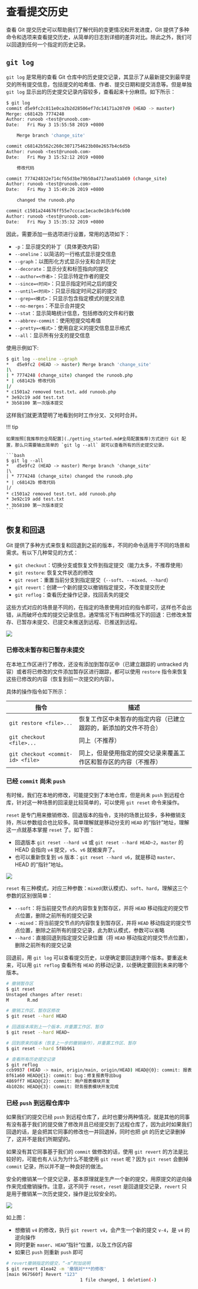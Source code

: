 # 查看提交历史

查看 Git 提交历史可以帮助我们了解代码的变更情况和开发进度，Git 提供了多种命令和选项来查看提交历史，从简单的日志到详细的差异对比。除此之外，我们可以回退到任何一个指定的历史记录。

## `git log`

`git log` 是常用的查看 Git 仓库中的历史提交记录，其显示了从最新提交到最早提交的所有提交信息，包括提交的哈希值、作者、提交日期和提交消息等。但是单独 `git log` 显示出的历史提交记录内容较多，查看起来十分麻烦。如下所示：

```bash
$ git log
commit d5e9fc2c811e0ca2b2d28506ef7dc14171a207d9 (HEAD -> master)
Merge: c68142b 7774248
Author: runoob <test@runoob.com>
Date:   Fri May 3 15:55:58 2019 +0800

    Merge branch 'change_site'

commit c68142b562c260c3071754623b08e2657b4c6d5b
Author: runoob <test@runoob.com>
Date:   Fri May 3 15:52:12 2019 +0800

    修改代码

commit 777424832e714cf65d3be79b50a4717aea51ab69 (change_site)
Author: runoob <test@runoob.com>
Date:   Fri May 3 15:49:26 2019 +0800

    changed the runoob.php

commit c1501a244676ff55e7cccac1ecac0e18cbf6cb00
Author: runoob <test@runoob.com>
Date:   Fri May 3 15:35:32 2019 +0800

```

因此，需要添加一些选项进行设置，常用的选项如下：

- `-p`：显示提交的补丁（具体更改内容）
- `--oneline`：以简洁的一行格式显示提交信息
- `--graph`：以图形化方式显示分支和合并历史
- `--decorate`：显示分支和标签指向的提交
- `--author=<作者>`：只显示特定作者的提交
- `--since=<时间>`：只显示指定时间之后的提交
- `--until=<时间>`：只显示指定时间之前的提交
- `--grep=<模式>`：只显示包含指定模式的提交消息
- `--no-merges`：不显示合并提交
- `--stat`：显示简略统计信息，包括修改的文件和行数
- `--abbrev-commit`：使用短提交哈希值
- `--pretty=<格式>`：使用自定义的提交信息显示格式
- `--all`：显示所有分支的提交信息

使用示例如下:

```bash
$ git log --oneline --graph
*   d5e9fc2 (HEAD -> master) Merge branch 'change_site'
|\  
| * 7774248 (change_site) changed the runoob.php
* | c68142b 修改代码
|/  
* c1501a2 removed test.txt、add runoob.php
* 3e92c19 add test.txt
* 3b58100 第一次版本提交
```

这样我们就更清楚明了地看到何时工作分叉、又何时合并。

!!! tip

    如果按照[我推荐的全局配置](./getting_started.md#全局配置推荐)方式进行 Git 配置，那么只需要输出简单的 `git lg --all` 就可以查看所有的历史提交记录。

    ```bash
    $ git lg --all
    *   d5e9fc2 (HEAD -> master) Merge branch 'change_site'
    |\  
    | * 7774248 (change_site) changed the runoob.php
    * | c68142b 修改代码
    |/  
    * c1501a2 removed test.txt、add runoob.php
    * 3e92c19 add test.txt
    * 3b58100 第一次版本提交
    ```

## 恢复和回退

Git 提供了多种方式来恢复和回退到之前的版本，不同的命令适用于不同的场景和需求。有以下几种常见的方式：

- `git checkout`：切换分支或恢复文件到指定提交（能力太多，不推荐使用）
- `git restore`: 恢复文件状态的修改
- `git reset`：重置当前分支到指定提交（`--soft`、`--mixed`、`--hard`）
- `git revert`：创建一个新的提交以撤销指定提交，不改变提交历史
- `git reflog`：查看历史操作记录，找回丢失的提交

这些方式对应的场景是不同的，在指定的场景使用对应的指令即可，这样也不会出错，从而破坏仓库的提交记录信息。通常情况下有四种情况下的回退：已修改未暂存、已暂存未提交、已提交未推送到远程、已推送到远程。

![](../assets/git/rollback_1.png)

### 已修改未暂存和已暂存未提交

在本地工作区进行了修改，还没有添加到暂存区中（已建立跟踪的 untracked 内容）或者将已修改的文件添加暂存区进行跟踪，都可以使用 `restore` 指令来恢复这些已修改的内容（恢复到前一次提交的内容）。

具体的操作指令如下所示：

| **指令** | **描述** |
| --- | --- |
| `git restore <file>...` | 恢复工作区中未暂存的指定内容（已建立跟踪的，新添加的文件不符合） |
| `git checkout <file>...` | 同上（不推荐） |
| `git checkout <commit-id> <file>` | 同上，但是使用指定的提交记录来覆盖工作区和暂存区的内容（不推荐） |

### 已经 `commit` 尚未 `push`

有时候，我们在本地的修改，可能提交到了本地仓库，但是尚未 `push` 到远程仓库，针对这一种场景的回滚是比较简单的，可以使用 `git reset` 命令来操作。

`reset` 是专门用来撤销修改、回退版本的指令，支持的场景比较多，多种撤销支持，所以参数组合也比较多。简单理解就是移动分支的 `HEAD` 的“指针”地址，理解这一点就基本掌握 `reset` 了。如下图：

- 回退版本 `git reset --hard v4` 或 `git reset --hard HEAD~2`，`master` 的 HEAD 会指向 `v4` 提交，`v5`、`v6` 就被废弃了。
- 也可以重新恢复到 `v6` 版本：`git reset --hard v6`，就是移动 `master`、HEAD 的“指针”地址。

![](../assets/git/rollback_2.png)

`reset` 有三种模式，对应三种参数：`mixed`(默认模式)、`soft`、`hard`，理解这三个参数的区别很简单：

- `--soft`：将当前提交节点的内容恢复到暂存区，并将 `HEAD` 移动指定的提交节点位置，删除之前所有的提交记录
- `--mixed`：将当前提交节点的内容恢复到暂存区，并将 `HEAD` 移动指定的提交节点位置，删除之前所有的提交记录，此为默认模式，参数可以省略
- `--hard`：直接回退到指定提交记录位置（将 `HEAD` 移动指定的提交节点位置），删除之前所有的提交记录

回退前，用 `git log` 可以查看提交历史，以便确定要回退到哪个版本。要重返未来，可以用 `git reflog` 查看所有 `HEAD` 的移动记录，以便确定要回到未来的哪个版本。

```bash
# 撤销暂存区
$ git reset
Unstaged changes after reset:
M       R.md

# 撤销工作区、暂存区修改
$ git reset --hard HEAD

# 回退版本库到上一个版本，并重置工作区、暂存
$ git reset --hard HEAD~

# 回到原来的版本（恢复上一步的撤销操作），并重置工作区、暂存
$ git reset --hard 5f8b961

# 查看所有历史提交记录
$ git reflog
ccb9937 (HEAD -> main, origin/main, origin/HEAD) HEAD@{0}: commit: 报表新增导入功能
8f61a60 HEAD@{1}: commit: bug：修复报表导出bug
4869ff7 HEAD@{2}: commit: 用户报表模块开发
4b1028c HEAD@{3}: commit: 财务报表模块开发完成
```

### 已经 `push` 到远程仓库中

如果我们的提交已经 `push` 到远程仓库了，此时也要分两种情况，就是其他的同事有没有基于我们的提交做了修改并且已经提交到了远程仓库了，因为此时如果我们回退的话，是会把其它同事的修改也一并回退掉，同时也把 git 的历史记录删掉了，这并不是我们所期望的。

如果没有其它同事基于我们的 `commit` 做修改的话，使用 `git revert` 的方法是比较好的，可能也有人认为为什么不能使用 `git reset` 呢？因为 `git reset` 会删掉 `commit` 记录，所以并不是一种良好的做法。

安全的撤销某一个提交记录，基本原理就是生产一个新的提交，用原提交的逆向操作来完成撤销操作。注意，这不同于 `reset`，`reset` 是回退提交记录，`revert` 只是用于撤销某一次历史提交，操作是比较安全的。

![](../assets/git/rollback_3.png)

如上图：

- 想撤销 `v4` 的修改，执行 `git revert v4`，会产生一个新的提交 `v-4`，是 `v4` 的逆向操作
- 同时更新 `maser`、`HEAD`“指针”位置，以及工作区内容
- 如果已 `push` 则重新 `push` 即可

```bash
# revert撤销指定的提交，“-m”附加说明
$ git revert 41ea42 -m '撤销对***的修改'
[main 967560f] Revert "123"
                            1 file changed, 1 deletion(-)
```